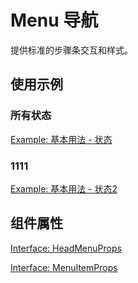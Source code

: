 # Menu 导航

提供标准的步骤条交互和样式。

## 使用示例

### 所有状态

[Example: 基本用法 - 状态](./_example/BasicUsageExample.jsx)

### 1111

[Example: 基本用法 - 状态2](./_example/BasicUsageExample.jsx)

## 组件属性

[Interface: HeadMenuProps](./HeadMenu.tsx)

[Interface: MenuItemProps](./MenuItem.tsx)
